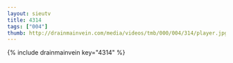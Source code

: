 ```yaml
--- 
layout: sieutv
title: 4314
tags: ["004"]
thumb: http://drainmainvein.com/media/videos/tmb/000/004/314/player.jpg
---
```

{% include drainmainvein key="4314" %} 
